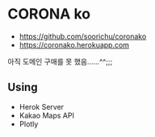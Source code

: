 # CORONA ko
* https://github.com/soorichu/coronako
* https://coronako.herokuapp.com

아직 도메인 구매를 못 했음......^^;;; 

## Using
* Herok Server
* Kakao Maps API
* Plotly

